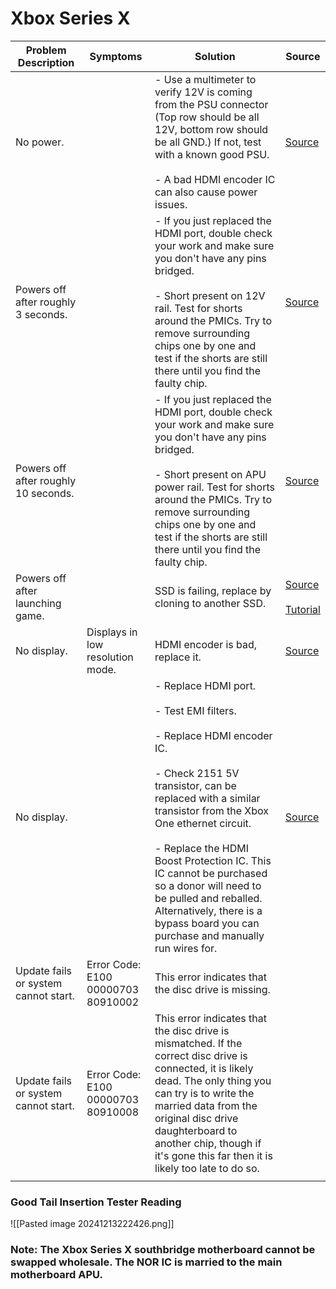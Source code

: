 # Xbox Series X

| Problem Description                  | Symptoms                              | Solution                                                                                                                                                                                                                                                                                                                                                                                                          | Source                                                                                                           |
| ------------------------------------ | ------------------------------------- | ----------------------------------------------------------------------------------------------------------------------------------------------------------------------------------------------------------------------------------------------------------------------------------------------------------------------------------------------------------------------------------------------------------------- | ---------------------------------------------------------------------------------------------------------------- |
| No power.                            |                                       | - Use a multimeter to verify 12V is coming from the PSU connector (Top row should be all 12V, bottom row should be all GND.) If not, test with a known good PSU.<br><br>- A bad HDMI encoder IC can also cause power issues.                                                                                                                                                                                      | [Source](https://old.repair.wiki/w/Xbox_Series_X)                                                                |
| Powers off after roughly 3 seconds.  |                                       | - If you just replaced the HDMI port, double check your work and make sure you don't have any pins bridged.<br><br>- Short present on 12V rail. Test for shorts around the PMICs. Try to remove surrounding chips one by one and test if the shorts are still there until you find the faulty chip.                                                                                                               | [Source](https://old.repair.wiki/w/Xbox_Series_X)                                                                |
| Powers off after roughly 10 seconds. |                                       | - If you just replaced the HDMI port, double check your work and make sure you don't have any pins bridged.<br><br>- Short present on APU power rail. Test for shorts around the PMICs. Try to remove surrounding chips one by one and test if the shorts are still there until you find the faulty chip.                                                                                                         | [Source](https://old.repair.wiki/w/Xbox_Series_X)                                                                |
| Powers off after launching game.     |                                       | SSD is failing, replace by cloning to another SSD.                                                                                                                                                                                                                                                                                                                                                                | [Source](https://old.repair.wiki/w/Xbox_Series_X)<br><br>[Tutorial](https://www.youtube.com/watch?v=cNbWndHTqkQ) |
| No display.                          | Displays in low resolution mode.      | HDMI encoder is bad, replace it.                                                                                                                                                                                                                                                                                                                                                                                  | [Source](https://old.repair.wiki/w/Xbox_Series_X)                                                                |
| No display.                          |                                       | - Replace HDMI port.<br><br>- Test EMI filters.<br><br>- Replace HDMI encoder IC.<br><br>- Check 2151 5V transistor, can be replaced with a similar transistor from the Xbox One ethernet circuit.<br><br>- Replace the HDMI Boost Protection IC. This IC cannot be purchased so a donor will need to be pulled and reballed. Alternatively, there is a bypass board you can purchase and manually run wires for. | [Source](https://old.repair.wiki/w/Xbox_Series_X)                                                                |
| Update fails or system cannot start. | Error Code: E100 00000703 80910002    | This error indicates that the disc drive is missing.                                                                                                                                                                                                                                                                                                                                                              |                                                                                                                  |
| Update fails or system cannot start. | Error Code:<br>E100 00000703 80910008 | This error indicates that the disc drive is mismatched. If the correct disc drive is connected, it is likely dead. The only thing you can try is to write the married data from the original disc drive daughterboard to another chip, though if it's gone this far then it is likely too late to do so.                                                                                                          |                                                                                                                  |
|                                      |                                       |                                                                                                                                                                                                                                                                                                                                                                                                                   |                                                                                                                  |

### Good Tail Insertion Tester Reading

![[Pasted image 20241213222426.png]]
### Note: The Xbox Series X southbridge motherboard cannot be swapped wholesale. The NOR IC is married to the main motherboard APU.  
